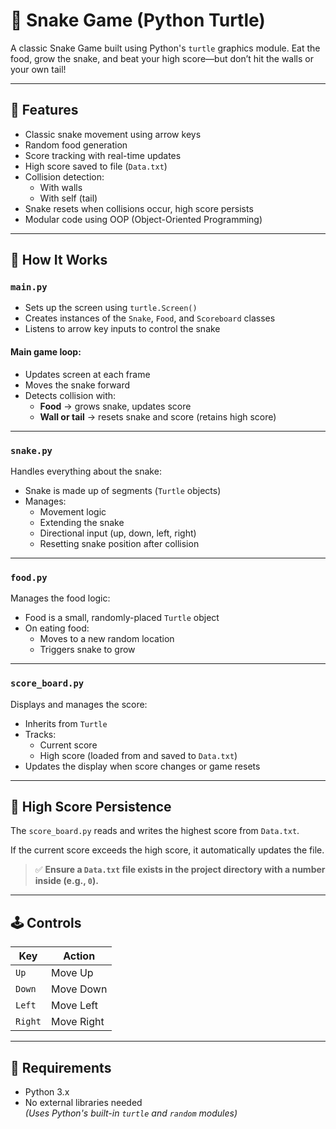 # 🐍 Snake Game (Python Turtle)

A classic Snake Game built using Python's `turtle` graphics module. Eat the food, grow the snake, and beat your high score—but don’t hit the walls or your own tail!

---

## 🚀 Features

- Classic snake movement using arrow keys
- Random food generation
- Score tracking with real-time updates
- High score saved to file (`Data.txt`)
- Collision detection:
  - With walls
  - With self (tail)
- Snake resets when collisions occur, high score persists
- Modular code using OOP (Object-Oriented Programming)

---

## 🧠 How It Works

### `main.py`

- Sets up the screen using `turtle.Screen()`
- Creates instances of the `Snake`, `Food`, and `Scoreboard` classes
- Listens to arrow key inputs to control the snake

#### Main game loop:
- Updates screen at each frame
- Moves the snake forward
- Detects collision with:
  - **Food** → grows snake, updates score
  - **Wall or tail** → resets snake and score (retains high score)

---

### `snake.py`

Handles everything about the snake:

- Snake is made up of segments (`Turtle` objects)
- Manages:
  - Movement logic
  - Extending the snake
  - Directional input (up, down, left, right)
  - Resetting snake position after collision

---

### `food.py`

Manages the food logic:

- Food is a small, randomly-placed `Turtle` object
- On eating food:
  - Moves to a new random location
  - Triggers snake to grow

---

### `score_board.py`

Displays and manages the score:

- Inherits from `Turtle`
- Tracks:
  - Current score
  - High score (loaded from and saved to `Data.txt`)
- Updates the display when score changes or game resets

---

## 💾 High Score Persistence

The `score_board.py` reads and writes the highest score from `Data.txt`.

If the current score exceeds the high score, it automatically updates the file.

> ✅ **Ensure a `Data.txt` file exists in the project directory with a number inside (e.g., `0`).**

---

## 🕹 Controls

| Key      | Action    |
|----------|-----------|
| `Up`     | Move Up   |
| `Down`   | Move Down |
| `Left`   | Move Left |
| `Right`  | Move Right|

---

## 🔧 Requirements

- Python 3.x
- No external libraries needed  
  *(Uses Python's built-in `turtle` and `random` modules)*
